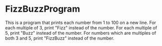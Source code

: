 # FizzBuzzProgram

This is a program that prints each number from 1 to 100 on a new line.
For each multiple of 3, print "Fizz" instead of the number.
For each multiple of 5, print "Buzz" instead of the number. 
For numbers which are multiples of both 3 and 5, print "FizzBuzz" instead of the number.

